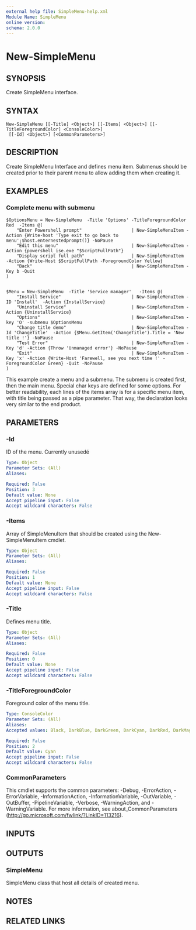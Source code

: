 ```yaml
---
external help file: SimpleMenu-help.xml
Module Name: SimpleMenu
online version:
schema: 2.0.0
---
```


# New-SimpleMenu

## SYNOPSIS
Create SimpleMenu interface.

## SYNTAX

```
New-SimpleMenu [[-Title] <Object>] [[-Items] <Object>] [[-TitleForegroundColor] <ConsoleColor>]
 [[-Id] <Object>] [<CommonParameters>]
```

## DESCRIPTION
Create SimpleMenu Interface and defines menu item.
Submenus should be created prior to their parent menu to allow adding them when creating it.

## EXAMPLES

### Complete menu with submenu

```
$OptionsMenu = New-SimpleMenu  -Title 'Options' -TitleForegroundColor Red  -Items @(
    "Enter Powershell prompt"                   | New-SimpleMenuItem -Action {Write-host 'Type exit to go back to menu';$host.enternestedprompt()} -NoPause
    "Edit this menu"                            | New-SimpleMenuItem -Action {powershell_ise.exe "$ScriptFullPath"}
    "Display script full path"                  | New-SimpleMenuItem  -Action {Write-Host $ScriptFullPath -ForegroundColor Yellow}
    "Back"                                      | New-SimpleMenuItem -Key b -Quit
)


$Menu = New-SimpleMenu  -Title 'Service manager'   -Items @(
    "Install Service"                           | New-SimpleMenuItem -ID 'Install'  -Action {InstallService} 
    "Uninstall Service"                         | New-SimpleMenuItem -Action {UninstallService}
    "Options"                                   | New-SimpleMenuItem -key 'O' -submenu $OptionsMenu
    "Change title demo"                         | New-SimpleMenuItem -Id 'ChangeTitle'  -Action {$Menu.GetItem('ChangeTitle').Title = 'New title !'} -NoPause
    "Test Error"                                | New-SimpleMenuItem -Key 'd' -Action {Throw 'Unmanaged error'} -NoPause
    "Exit"                                      | New-SimpleMenuItem -Key 'x' -Action {Write-Host 'Farewell, see you next time !' -ForegroundColor Green} -Quit -NoPause
)
```

This example create a menu and a submenu.
The submenu is created first, then the main menu.
Special char keys are defined for some options. 
For better readability, each lines of the items array is for a specific menu item, with title being passed as a pipe parameter.
That way, the declaration looks very similar to the end product.

## PARAMETERS

### -Id
ID of the menu.
Currently unusedé

```yaml
Type: Object
Parameter Sets: (All)
Aliases:

Required: False
Position: 3
Default value: None
Accept pipeline input: False
Accept wildcard characters: False
```

### -Items
Array of SimpleMenuItem that should be created using the New-SimpleMenuItem cmdlet.

```yaml
Type: Object
Parameter Sets: (All)
Aliases:

Required: False
Position: 1
Default value: None
Accept pipeline input: False
Accept wildcard characters: False
```

### -Title
Defines menu title.

```yaml
Type: Object
Parameter Sets: (All)
Aliases:

Required: False
Position: 0
Default value: None
Accept pipeline input: False
Accept wildcard characters: False
```

### -TitleForegroundColor
Foreground color of the menu title.

```yaml
Type: ConsoleColor
Parameter Sets: (All)
Aliases:
Accepted values: Black, DarkBlue, DarkGreen, DarkCyan, DarkRed, DarkMagenta, DarkYellow, Gray, DarkGray, Blue, Green, Cyan, Red, Magenta, Yellow, White

Required: False
Position: 2
Default value: Cyan
Accept pipeline input: False
Accept wildcard characters: False
```

### CommonParameters
This cmdlet supports the common parameters: -Debug, -ErrorAction, -ErrorVariable, -InformationAction, -InformationVariable, -OutVariable, -OutBuffer, -PipelineVariable, -Verbose, -WarningAction, and -WarningVariable. For more information, see about_CommonParameters (http://go.microsoft.com/fwlink/?LinkID=113216).

## INPUTS

## OUTPUTS

### SimpleMenu
SimpleMenu class that host all details of created menu.

## NOTES

## RELATED LINKS
